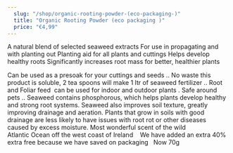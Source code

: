 ```yaml
---
  slug: "/shop/organic-rooting-powder-(eco-packaging-)"
  title: "Organic Rooting Powder (eco packaging )"
  price: "€4,99"
---
```

  A natural blend of selected seaweed extracts
For use in propagating and with planting out
Planting aid for all plants and cuttings
Helps develop healthy roots
Significantly increases root mass for better, healthier plants 

Can be used as a presoak for your cuttings and seeds ..
No waste this product is soluble, 2 tea spoons will make 1 ltr of seaweed fertilizer ..
Root and Foliar feed 
can be used for indoor and outdoor plants .
Safe around pets ..
Seaweed contains phosphorous, which helps plants develop healthy and strong root systems. Seaweed also improves soil texture, greatly improving drainage and aeration. Plants that grow in soils with good drainage are less likely to have issues with root rot or other diseases caused by excess moisture.
Most wonderful scent of the wild Atlantic Ocean off the west coast of Ireland 
 
We have added an extra 40% extra free because we have saved on packaging
 
Now 70g